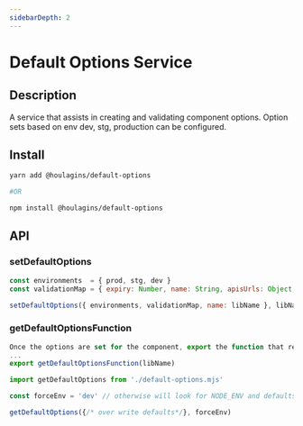 ```yaml
---
sidebarDepth: 2
---
```

# Default Options Service

## Description

A service that assists in creating and validating component options.  Option sets based on env dev, stg, production can be configured.

## Install

```bash
yarn add @houlagins/default-options

#OR 

npm install @houlagins/default-options
```

## API

### setDefaultOptions
```js
const environments  = { prod, stg, dev }
const validationMap = { expiry: Number, name: String, apisUrls: Object, dataSources: Array, version: String }

setDefaultOptions({ environments, validationMap, name: libName }, libName)
```
### getDefaultOptionsFunction

```js
Once the options are set for the component, export the function that returns the components options based on the env
...
export getDefaultOptionsFunction(libName)
```

```js
import getDefaultOptions from './default-options.mjs'

const forceEnv = 'dev' // otherwise will look for NODE_ENV and defaults to production

getDefaultOptions({/* over write defaults*/}, forceEnv)
```